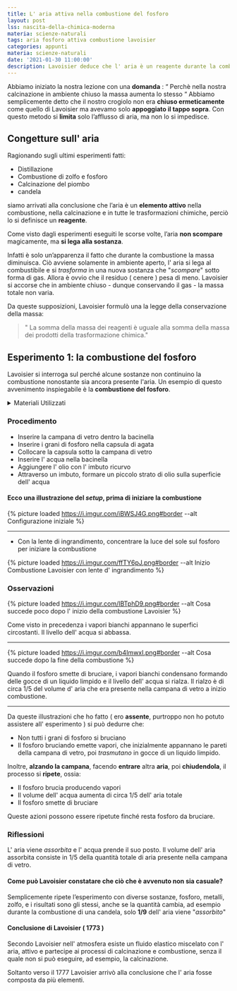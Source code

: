 ```yaml
---
title: L' aria attiva nella combustione del fosforo
layout: post
lss: nascita-della-chimica-moderna
materia: scienze-naturali
tags: aria fosforo attiva combustione lavoisier
categories: appunti
materia: scienze-naturali
date: '2021-01-30 11:00:00'
description: Lavoisier deduce che l' aria è un reagente durante la combustione, ed esegue la combustione del fosforo per capire cosa alimenta il processo di combustione.
---
```


Abbiamo iniziato la nostra lezione con una **domanda** : “ Perchè nella nostra calcinazione in ambiente chiuso la massa aumenta lo stesso “
Abbiamo semplicemente detto che il nostro crogiolo non era **chiuso ermeticamente** come quello di Lavoisier ma avevamo solo **appoggiato il tappo sopra**. Con questo metodo si **limita** solo l’afflusso di aria, ma non lo si impedisce.

## Congetture sull' aria

Ragionando sugli ultimi esperimenti fatti:
  - Distillazione
  - Combustione di zolfo e fosforo
  - Calcinazione del piombo
  - candela

siamo arrivati alla conclusione che l’aria è un **elemento attivo** nella combustione, nella calcinazione e in tutte le trasformazioni chimiche, perciò lo si definisce un **reagente**.

Come visto dagli esperimenti eseguiti le scorse volte,  l’aria **non scompare** magicamente, ma **si lega alla sostanza**.

Infatti è solo un’apparenza il fatto che durante la combustione la massa diminuisca.
Ciò avviene solamente in ambiente aperto, l' aria si lega al combustibile e si _trasforma_ in una nuova sostanza che "_scompare_" sotto forma di gas. Allora è ovvio che il residuo ( cenere ) pesa di meno. Lavoisier si accorse che in ambiente chiuso - dunque conservando il gas -  la massa totale non varia.

Da queste supposizioni, Lavoisier formulò una la legge della conservazione della massa:

>" La somma della massa dei reagenti è uguale alla somma della massa dei prodotti della trasformazione chimica."

## Esperimento 1: la combustione del fosforo
Lavoisier si interroga sul perché alcune sostanze non continuino la combustione nonostante sia ancora presente l'aria. Un esempio di questo avvenimento inspiegabile è la **combustione del fosforo**.

<details>
     <summary> Materiali Utilizzati </summary>
  • Capsula di agata<br>
  • Grani di fosforo<br>
  • Campana di vetro<br>
  • Acqua<br>
  • Olio<br>
  • Imbuto<br>
  • Lente d' ingrandimento<br>
  • Bacinella<br>
</details>

### Procedimento
- Inserire la campana di vetro dentro la bacinella
- Inserire i grani di fosforo nella capsula di agata
- Collocare la capsula sotto la campana di vetro
- Inserire l' acqua nella bacinella
- Aggiungere l' olio con l' imbuto ricurvo
- Attraverso un imbuto, formare un piccolo strato di olio sulla superficie dell' acqua

#### Ecco una illustrazione del _setup_, prima di iniziare la combustione

{% picture loaded https://i.imgur.com/iBWSJ4G.png#border --alt Configurazione iniziale %}


---

- Con la lente di ingrandimento, concentrare la luce del sole sul fosforo per iniziare la combustione

{% picture loaded https://i.imgur.com/ffTY6pJ.png#border --alt Inizio Combustione Lavoisier con lente d' ingrandimento %}


### Osservazioni

{% picture loaded https://i.imgur.com/IBTphD9.png#border --alt Cosa succede poco dopo l' inizio della combustione Lavoisier %}



Come visto in precedenza i vapori bianchi appannano le superfici circostanti. Il livello dell' acqua si abbassa.

---

{% picture loaded https://i.imgur.com/b4ImwxI.png#border --alt Cosa succede dopo la fine della combustione %}


Quando il fosforo smette di bruciare, i vapori bianchi condensano formando delle gocce di un liquido limpido e il livello dell' acqua si rialza. Il rialzo è di circa 1/5 del volume d' aria che era presente nella campana di vetro a inizio combustione.

---

Da queste illustrazioni che ho fatto ( ero **assente**, purtroppo non ho potuto assistere all' esperimento ) si può dedurre che:

- Non tutti i grani di fosforo si bruciano
- Il fosforo bruciando emette vapori, che inizialmente appannano le pareti della campana di vetro, poi _trasmutano_  in gocce di un liquido limpido.

Inoltre, **alzando la campana**, facendo **entrare** altra **aria**, poi **chiudendola**, il processo si **ripete**, ossia:

- Il fosforo brucia producendo vapori
- Il volume dell' acqua aumenta di circa 1/5 dell' aria totale
- Il fosforo smette di bruciare

Queste azioni possono essere ripetute finché resta fosforo da bruciare.
### Riflessioni

L' aria viene _assorbita_ e l' acqua prende il suo posto. Il volume dell' aria assorbita consiste in 1/5 della quantità totale di aria presente nella campana di vetro.
#### Come può Lavoisier constatare che ciò che è avvenuto non sia casuale?

Semplicemente ripete l’esperimento con diverse sostanze, fosforo, metalli, zolfo, e i  risultati sono gli stessi, anche se la quantità cambia, ad esempio durante la combustione di una candela, solo **1/9** dell' aria viene "_assorbito_"

#### Conclusione di Lavoisier ( 1773 )
Secondo Lavoisier nell' atmosfera esiste un fluido elastico miscelato con l' aria, attivo e partecipe ai processi di calcinazione e combustione, senza il quale non si può eseguire, ad esempio, la calcinazione.


Soltanto verso il 1777 Lavoisier arrivò alla conclusione che l' aria fosse composta da più elementi.
